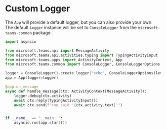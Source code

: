 # Custom Logger

The `App` will provide a default logger, but you can also provide your own.
The default `Logger` instance will be set to `ConsoleLogger` from the
`microsoft-teams-common` package.


```python
import asyncio

from microsoft.teams.api import MessageActivity
from microsoft.teams.api.activities.typing import TypingActivityInput
from microsoft.teams.apps import ActivityContext, App
from microsoft.teams.common import ConsoleLogger, ConsoleLoggerOptions

logger = ConsoleLogger().create_logger("echo", ConsoleLoggerOptions(level="debug"))
app = App(logger=logger)

@app.on_message
async def handle_message(ctx: ActivityContext[MessageActivity]):
    logger.debug(ctx.activity)
    await ctx.reply(TypingActivityInput())
    await ctx.send(f"You said '{ctx.activity.text}'")


if __name__ == "__main__":
    asyncio.run(app.start())

```

